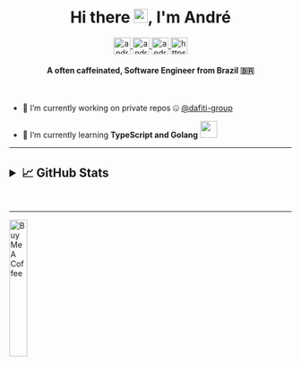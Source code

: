 <h1 align="center">Hi there <img src="https://media.giphy.com/media/hvRJCLFzcasrR4ia7z/giphy.gif" width="25px">, I'm André</h1>
<p align="center">

<a href="https://codepen.io/andreposman" target="blank">
<img align="center" src="https://cdn.jsdelivr.net/npm/simple-icons@3.0.1/icons/codepen.svg" alt="andreposman" height="30" width="30" />
</a>

<a href="https://linkedin.com/in/andreposman" target="blank">
    <img align="center" src="https://cdn.jsdelivr.net/npm/simple-icons@3.0.1/icons/linkedin.svg" alt="andreposman" height="30" width="30" />
</a>

<a href="https://stackoverflow.com/users/9337882/andreposman" target="blank">
    <img align="center" src="https://cdn.jsdelivr.net/npm/simple-icons@3.0.1/icons/stackoverflow.svg" alt="andreposman" height="30" width="30" />
</a>
<a href="https://dev.to/andreposman" target="blank">
<img align="center" src="https://cdn.jsdelivr.net/npm/simple-icons@3.0.1/icons/dev-dot-to.svg" alt="https://dev.to/andreposman" height="30" width="30" />
</a>
</p>

<h4 align="center">A often caffeinated, Software Engineer from Brazil 🇧🇷</h4>
<br />

- 🔭 I’m currently working on private repos 🤐 <a href="https://github.com/dafiti-group" target="blank">@dafiti-group</a></h3>

- 🌱 I’m currently learning **TypeScript and Golang**  <img src="https://media.giphy.com/media/WUlplcMpOCEmTGBtBW/giphy.gif" width="30">
___
<!-- ### Blogs posts -->
<!-- BLOG-POST-LIST:START -->
<!-- BLOG-POST-LIST:END -->
<h2>
<details>
    <summary align="left">📈 GitHub Stats</summary>
<br/>
<a href="https://github.com/anuraghazra/github-readme-stats">
  <img align="center" src="https://github-readme-stats.anuraghazra1.vercel.app/api?username=andreposman&count_private=true&show_icons=true&include_all_commits=true" alt="My github stats" />
</a>  
<a href="https://github.com/anuraghazra/github-readme-stats">
  <!-- Change the `github-readme-stats.anuraghazra1.vercel.app` to `github-readme-stats.vercel.app`  -->
  <img align="center" src="https://github-readme-stats.anuraghazra1.vercel.app/api/top-langs/?username=andreposman&count_private=true&include_all_commits=true&line_height=27" />
</a>

</details>
</h2>
<br/>
<hr>
<a href="https://www.buymeacoffee.com/andreposman" target="_blank"><img src="https://cdn.buymeacoffee.com/buttons/v2/default-yellow.png" alt="Buy Me A Coffee" style="height: 25% !important; width: 25% !important;" ></a>
